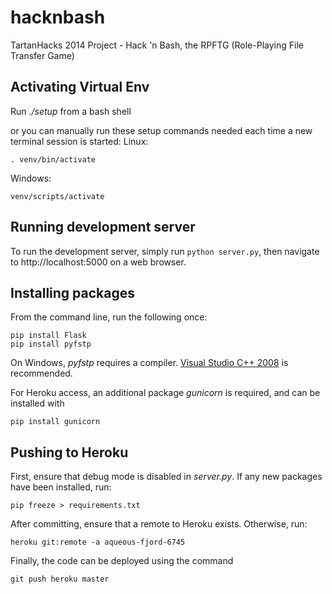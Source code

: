 hacknbash
=========

TartanHacks 2014 Project - Hack 'n Bash, the RPFTG (Role-Playing File Transfer Game)


Activating Virtual Env
-------------------------
Run *./setup* from a bash shell

or you can manually run these setup commands needed each time a new terminal session is started:
Linux:
```
. venv/bin/activate
```

Windows:
```
venv/scripts/activate
```


Running development server
--------------------------
To run the development server, simply run `python server.py`, then navigate to http://localhost:5000 on a web browser.


Installing packages
-------------------
From the command line, run the following once:
```
pip install Flask
pip install pyfstp
```

On Windows, *pyfstp* requires a compiler. [Visual Studio C++ 2008](http://go.microsoft.com/?linkid=7729279) is recommended.

For Heroku access, an additional package *gunicorn* is required, and can be installed with
```
pip install gunicorn
```


Pushing to Heroku
-----------------
First, ensure that debug mode is disabled in *server.py*. If any new packages have been installed, run:
```
pip freeze > requirements.txt
```

After committing, ensure that a remote to Heroku exists. Otherwise, run:
```
heroku git:remote -a aqueous-fjord-6745
```

Finally, the code can be deployed using the command
```
git push heroku master
```
